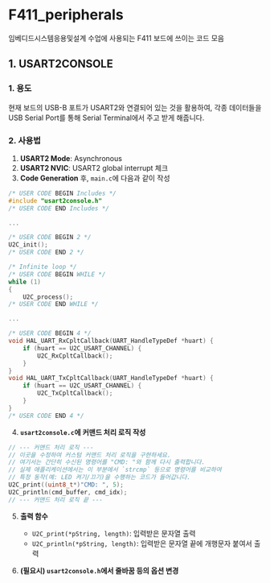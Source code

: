 # F411_peripherals
임베디드시스템응용및설계 수업에 사용되는 F411 보드에 쓰이는 코드 모음

## 1. USART2CONSOLE
### 1. 용도
현재 보드의 USB-B 포트가 USART2와 연결되어 있는 것을 활용하여, 각종 데이터들을 USB Serial Port를 통해 Serial Terminal에서 주고 받게 해줍니다.
### 2. 사용법
1. **USART2 Mode**: Asynchronous
2. **USART2 NVIC**: USART2 global interrupt 체크
3. **Code Generation** 후, `main.c`에 다음과 같이 작성

```c
/* USER CODE BEGIN Includes */
#include "usart2console.h"
/* USER CODE END Includes */

...

/* USER CODE BEGIN 2 */
U2C_init();
/* USER CODE END 2 */

/* Infinite loop */
/* USER CODE BEGIN WHILE */
while (1)
{
	U2C_process();
/* USER CODE END WHILE */

...

/* USER CODE BEGIN 4 */
void HAL_UART_RxCpltCallback(UART_HandleTypeDef *huart) {
	if (huart == U2C_USART_CHANNEL) {
		U2C_RxCpltCallback();
	}
}
void HAL_UART_TxCpltCallback(UART_HandleTypeDef *huart) {
	if (huart == U2C_USART_CHANNEL) {
		U2C_TxCpltCallback();
	}
}
/* USER CODE END 4 */
```

4. **`usart2console.c`에 커맨드 처리 로직 작성**

```c
// --- 커맨드 처리 로직 ---
// 이곳을 수정하여 커스텀 커맨드 처리 로직을 구현하세요.
// 여기서는 간단히 수신된 명령어를 "CMD: "와 함께 다시 출력합니다.
// 실제 애플리케이션에서는 이 부분에서 `strcmp` 등으로 명령어를 비교하여
// 특정 동작(예: LED 켜기/끄기)을 수행하는 코드가 들어갑니다.
U2C_print((uint8_t*)"CMD: ", 5);
U2C_println(cmd_buffer, cmd_idx);
// --- 커맨드 처리 로직 끝 ---
```

5. **출력 함수**
	- `U2C_print(*pString, length)`: 입력받은 문자열 출력
	- `U2C_println(*pString, length)`: 입력받은 문자열 끝에 개행문자 붙여서 출력

6. **(필요시) `usart2console.h`에서 줄바꿈 등의 옵션 변경**
